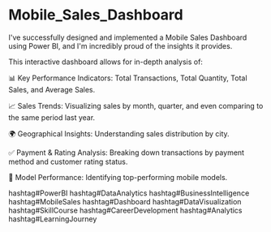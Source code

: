 # Mobile_Sales_Dashboard

I've successfully designed and implemented a Mobile Sales Dashboard using Power BI, and I'm incredibly proud of the insights it provides.

This interactive dashboard allows for in-depth analysis of:

📊 Key Performance Indicators: Total Transactions, Total Quantity, Total Sales, and Average Sales.

📈 Sales Trends: Visualizing sales by month, quarter, and even comparing to the same period last year.

🌍 Geographical Insights: Understanding sales distribution by city.

✅️ Payment & Rating Analysis: Breaking down transactions by payment method and customer rating status.

📳 Model Performance: Identifying top-performing mobile models.

hashtag#PowerBI hashtag#DataAnalytics hashtag#BusinessIntelligence hashtag#MobileSales hashtag#Dashboard hashtag#DataVisualization hashtag#SkillCourse hashtag#CareerDevelopment hashtag#Analytics hashtag#LearningJourney
